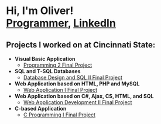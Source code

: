<h1>Hi, I'm Oliver! <br/><a href="https://github.com/handop">Programmer</a>, <a href="https://www.linkedin.com/in/oliver-hand-74879a283/">LinkedIn</a> </h1>

<h2>Projects I worked on at Cincinnati State:</h2>

- <b>Visual Basic Application</b>
  - <a href="https://github.com/handop/Programming-2">Programming 2 Final Project</a>
- <b>SQL and T-SQL Databases</b>
  - <a href="https://github.com/handop/Database-Design-And-SQL-II">Database Design and SQL II Final Project</a>
- <b>Web Application based on HTML, PHP and MySQL</b>
  - <a href="https://github.com/handop/Web-App-Development-I">Web Application I Final Project</a>
- <b>Web Application based on C#, Ajax, CS, HTML, and SQL</b>
  - <a href="https://github.com/handop/Programming-2">Web Application Development II Final Project</a>
- <b>C-based Application</b>
  - <a href="https://github.com/handop/C-Programming-I">C Programming I Final Project</a>

<!--
**handop/handop** is a ✨ _special_ ✨ repository because its `README.md` (this file) appears on your GitHub profile.

Here are some ideas to get you started:

- 🔭 I’m currently working on ...
- 🌱 I’m currently learning ...
- 👯 I’m looking to collaborate on ...
- 🤔 I’m looking for help with ...
- 💬 Ask me about ...
- 📫 How to reach me: ...
- 😄 Pronouns: ...
- ⚡ Fun fact: ...
-->
